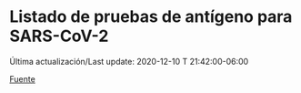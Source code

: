 # Listado de pruebas de antígeno para SARS-CoV-2

Última actualización/Last update: 2020-12-10 T 21:42:00-06:00

 [Fuente](https://www.gob.mx/salud/documentos/listado-de-pruebas-de-antigeno-para-sars-cov-2)
